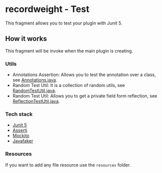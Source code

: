 # recordweight - Test

This fragment allows you to test your plugin with Junit 5.

## How it works

This fragment will be invoke when the main plugin is creating.

### Utils

- Annotations Assertion: Allows you to test the annotation over a class, see [Annotations.java](src/net/frontuari/recordweight/test/assertion/Annotations.java).
- Random Test Util: It is a collection of random utils, see [RandomTestUtil.java](src/net/frontuari/recordweight/test/util/RandomTestUtil.java).
- Random Test Util: Allows you to get a private field form reflection, see [ReflectionTestUtil.java](src/net/frontuari/recordweight/test/util/ReflectionTestUtil.java).

### Tech stack

- [Junit 5](https://junit.org/junit5/)
- [Assertj](https://joel-costigliola.github.io/assertj/)
- [Mockito](https://site.mockito.org/)
- [Javafaker](https://github.com/DiUS/java-faker)

### Resources

If you want to add any file resource use the `resources` folder.
